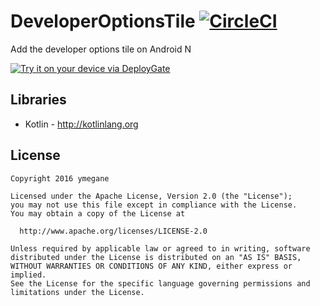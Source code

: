 # DeveloperOptionsTile [![CircleCI](https://circleci.com/gh/ymegane/DeveloperOptionsTile/tree/master.svg?style=svg)](https://circleci.com/gh/ymegane/DeveloperOptionsTile/tree/master)
Add the developer options tile on Android N

[<img src="https://dply.me/toe08i/button/large" alt="Try it on your device via DeployGate">](https://dply.me/toe08i#install)

Libraries
---------

 * Kotlin - http://kotlinlang.org

License
---------

```
Copyright 2016 ymegane

Licensed under the Apache License, Version 2.0 (the "License");
you may not use this file except in compliance with the License.
You may obtain a copy of the License at

  http://www.apache.org/licenses/LICENSE-2.0

Unless required by applicable law or agreed to in writing, software
distributed under the License is distributed on an "AS IS" BASIS,
WITHOUT WARRANTIES OR CONDITIONS OF ANY KIND, either express or implied.
See the License for the specific language governing permissions and
limitations under the License.
```
